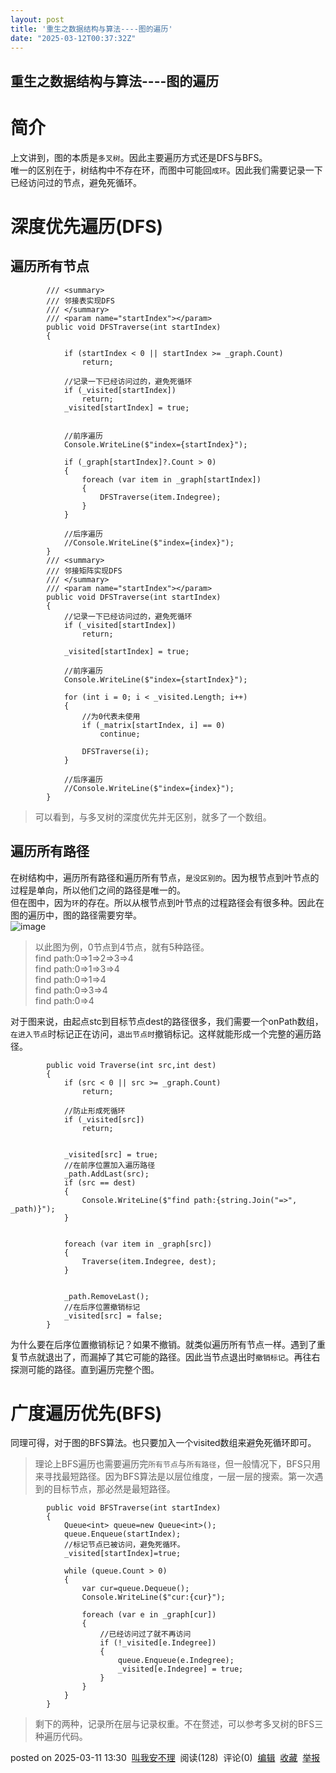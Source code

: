 ```yaml
---
layout: post
title: '重生之数据结构与算法----图的遍历'
date: "2025-03-12T00:37:32Z"
---
```

重生之数据结构与算法----图的遍历
------------------

简介
==

上文讲到，图的本质是`多叉树`。因此主要遍历方式还是DFS与BFS。  
唯一的区别在于，树结构中不存在环，而图中可能回`成环`。因此我们需要记录一下已经访问过的节点，避免死循环。

深度优先遍历(DFS)
===========

遍历所有节点
------

            /// <summary>
            /// 邻接表实现DFS
            /// </summary>
            /// <param name="startIndex"></param>
            public void DFSTraverse(int startIndex)
            {
    
                if (startIndex < 0 || startIndex >= _graph.Count)
                    return;
    
                //记录一下已经访问过的，避免死循环
                if (_visited[startIndex])
                    return;
                _visited[startIndex] = true;
    
    
                //前序遍历
                Console.WriteLine($"index={startIndex}");
    
                if (_graph[startIndex]?.Count > 0)
                {
                    foreach (var item in _graph[startIndex])
                    {
                        DFSTraverse(item.Indegree);
                    }
                }
    
                //后序遍历
                //Console.WriteLine($"index={index}");
            }
    		/// <summary>
            /// 邻接矩阵实现DFS
            /// </summary>
            /// <param name="startIndex"></param>
            public void DFSTraverse(int startIndex)
            {
                //记录一下已经访问过的，避免死循环
                if (_visited[startIndex])
                    return;
    
                _visited[startIndex] = true;
    
                //前序遍历
                Console.WriteLine($"index={startIndex}");
    
                for (int i = 0; i < _visited.Length; i++)
                {
                    //为0代表未使用
                    if (_matrix[startIndex, i] == 0)
                        continue;
    
                    DFSTraverse(i);
                }
    
                //后序遍历
                //Console.WriteLine($"index={index}"); 
            }
    

> 可以看到，与多叉树的深度优先并无区别，就多了一个数组。

遍历所有路径
------

在树结构中，遍历所有路径和遍历所有节点，`是没区别的`。因为根节点到叶节点的过程是单向，所以他们之间的路径是唯一的。  
但在图中，因为`环`的存在。所以从根节点到叶节点的过程路径会有很多种。因此在图的遍历中，图的路径需要穷举。  
![image](https://img2024.cnblogs.com/blog/1084317/202503/1084317-20250307125837466-810819671.png)

> 以此图为例，0节点到4节点，就有5种路径。  
> find path:0=>1=>2=>3=>4  
> find path:0=>1=>3=>4  
> find path:0=>1=>4  
> find path:0=>3=>4  
> find path:0=>4

对于图来说，由起点stc到目标节点dest的路径很多，我们需要一个onPath数组，`在进入节点`时标记正在访问，`退出节点时`撤销标记。这样就能形成一个完整的遍历路径。

            public void Traverse(int src,int dest) 
            {
                if (src < 0 || src >= _graph.Count)
                    return;
    
                //防止形成死循环
                if (_visited[src])
                    return;
    
                
                _visited[src] = true;
                //在前序位置加入遍历路径
                _path.AddLast(src);
                if (src == dest)
                {
                    Console.WriteLine($"find path:{string.Join("=>", _path)}");
                }
    
    
                foreach (var item in _graph[src])
                {
                    Traverse(item.Indegree, dest);
                }
    
               
                _path.RemoveLast();
                //在后序位置撤销标记
                _visited[src] = false;
            }
    

为什么要在后序位置撤销标记？如果不撤销。就类似遍历所有节点一样。遇到了重复节点就退出了，而漏掉了其它可能的路径。因此当节点退出时`撤销标记`。再往右探测可能的路径。直到遍历完整个图。

广度遍历优先(BFS)
===========

同理可得，对于图的BFS算法。也只要加入一个visited数组来避免死循环即可。

> 理论上BFS遍历也需要遍历完`所有节点`与`所有路径`，但一般情况下，BFS只用来寻找最短路径。因为BFS算法是以层位维度，一层一层的搜索。第一次遇到的目标节点，那必然是最短路径。

            public void BFSTraverse(int startIndex)
            {
                Queue<int> queue=new Queue<int>();
                queue.Enqueue(startIndex);
                //标记节点已被访问，避免死循环。
                _visited[startIndex]=true;
    
                while (queue.Count > 0)
                {
                    var cur=queue.Dequeue();
                    Console.WriteLine($"cur:{cur}");
    
                    foreach (var e in _graph[cur])
                    {
                        //已经访问过了就不再访问
                        if (!_visited[e.Indegree])
                        {
                            queue.Enqueue(e.Indegree);
                            _visited[e.Indegree] = true;
                        }
                    }
                }
            }
    

> 剩下的两种，记录所在层与记录权重。不在赘述，可以参考多叉树的BFS三种遍历代码。

posted on 2025-03-11 13:30  [叫我安不理](https://www.cnblogs.com/lmy5215006)  阅读(128)  评论(0)  [编辑](https://i.cnblogs.com/EditPosts.aspx?postid=18763193)  [收藏](javascript:void\(0\))  [举报](javascript:void\(0\))